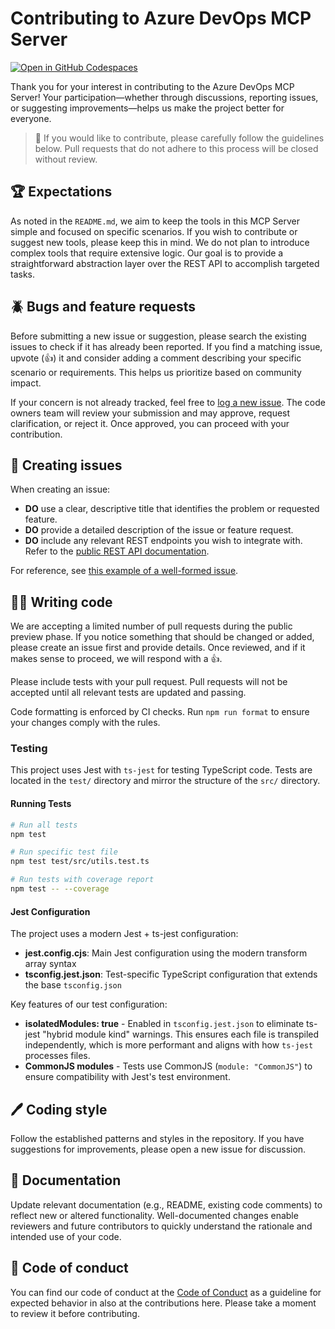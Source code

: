 # Contributing to Azure DevOps MCP Server

[![Open in GitHub Codespaces](https://github.com/codespaces/badge.svg)](https://codespaces.new/microsoft/azure-devops-mcp)

Thank you for your interest in contributing to the Azure DevOps MCP Server! Your participation—whether through discussions, reporting issues, or suggesting improvements—helps us make the project better for everyone.

> 🚨 If you would like to contribute, please carefully follow the guidelines below. Pull requests that do not adhere to this process will be closed without review.

## 🏆 Expectations

As noted in the `README.md`, we aim to keep the tools in this MCP Server simple and focused on specific scenarios. If you wish to contribute or suggest new tools, please keep this in mind. We do not plan to introduce complex tools that require extensive logic. Our goal is to provide a straightforward abstraction layer over the REST API to accomplish targeted tasks.

## 🪲 Bugs and feature requests

Before submitting a new issue or suggestion, please search the existing issues to check if it has already been reported. If you find a matching issue, upvote (👍) it and consider adding a comment describing your specific scenario or requirements. This helps us prioritize based on community impact.

If your concern is not already tracked, feel free to [log a new issue](https://github.com/microsoft/azure-devops-mcp/issues). The code owners team will review your submission and may approve, request clarification, or reject it. Once approved, you can proceed with your contribution.

## 📝 Creating issues

When creating an issue:

- **DO** use a clear, descriptive title that identifies the problem or requested feature.
- **DO** provide a detailed description of the issue or feature request.
- **DO** include any relevant REST endpoints you wish to integrate with. Refer to the [public REST API documentation](https://learn.microsoft.com/en-us/rest/api/azure/devops).

For reference, see [this example of a well-formed issue](https://github.com/microsoft/azure-devops-mcp/issues/70).

## 👩‍💻 Writing code

We are accepting a limited number of pull requests during the public preview phase. If you notice something that should be changed or added, please create an issue first and provide details. Once reviewed, and if it makes sense to proceed, we will respond with a 👍.

Please include tests with your pull request. Pull requests will not be accepted until all relevant tests are updated and passing.

Code formatting is enforced by CI checks. Run `npm run format` to ensure your changes comply with the rules.

### Testing

This project uses Jest with `ts-jest` for testing TypeScript code. Tests are located in the `test/` directory and mirror the structure of the `src/` directory.

#### Running Tests

```bash
# Run all tests
npm test

# Run specific test file
npm test test/src/utils.test.ts

# Run tests with coverage report
npm test -- --coverage
```

#### Jest Configuration

The project uses a modern Jest + ts-jest configuration:

- **jest.config.cjs**: Main Jest configuration using the modern transform array syntax
- **tsconfig.jest.json**: Test-specific TypeScript configuration that extends the base `tsconfig.json`

Key features of our test configuration:

- **isolatedModules: true** - Enabled in `tsconfig.jest.json` to eliminate ts-jest "hybrid module kind" warnings. This ensures each file is transpiled independently, which is more performant and aligns with how `ts-jest` processes files.
- **CommonJS modules** - Tests use CommonJS (`module: "CommonJS"`) to ensure compatibility with Jest's test environment.

## 🖊️ Coding style

Follow the established patterns and styles in the repository. If you have suggestions for improvements, please open a new issue for discussion.

## 📑 Documentation

Update relevant documentation (e.g., README, existing code comments) to reflect new or altered functionality. Well-documented changes enable reviewers and future contributors to quickly understand the rationale and intended use of your code.

## 🤝 Code of conduct

You can find our code of conduct at the [Code of Conduct](./CODE_OF_CONDUCT.md) as a guideline for expected behavior in also at the contributions here. Please take a moment to review it before contributing.
